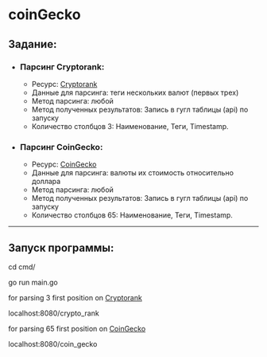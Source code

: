 # coinGecko
## Задание:
- ### Парсинг Cryptorank:
  + Ресурс: [Cryptorank](https://cryptorank.io/)
  + Данные для парсинга: теги нескольких валют (первых трех)
  + Метод парсинга: любой
  + Метод полученных результатов: Запись в гугл таблицы (api) по запуску
  + Количество столбцов 3: Наименование, Теги, Timestamp.
  
- ### Парсинг CoinGecko:
  + Ресурс: [CoinGecko](https://www.coingecko.com)
  + Данные для парсинга: валюты их стоимость относительно доллара
  + Метод парсинга: любой
  + Метод полученных результатов: Запись в гугл таблицы (api) по запуску
  + Количество столбцов 65: Наименование, Теги, Timestamp.
___
## Запуск программы:

cd cmd/

go run main.go


for parsing 3 first position on [Cryptorank](https://cryptorank.io/)

localhost:8080/crypto_rank


for parsing 65 first position on [CoinGecko](https://www.coingecko.com)

localhost:8080/coin_gecko

